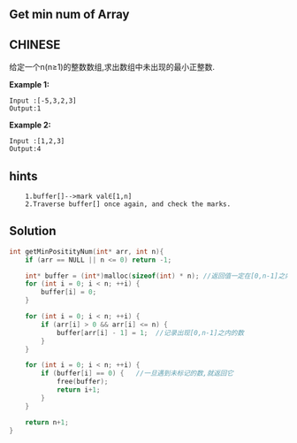 ## Get min num of Array

## CHINESE
给定一个n(n≥1)的整数数组,求出数组中未出现的最小正整数.

**Example 1:**
```
Input :[-5,3,2,3]
Output:1
```
**Example 2:**
```
Input :[1,2,3]
Output:4
```

## hints
```
    1.buffer[]-->mark val∈[1,n]
    2.Traverse buffer[] once again, and check the marks.
```

## Solution
``` c
int getMinPositityNum(int* arr, int n){
    if (arr == NULL || n <= 0) return -1;

    int* buffer = (int*)malloc(sizeof(int) * n); //返回值一定在[0,n-1]之内
    for (int i = 0; i < n; ++i) {
        buffer[i] = 0;
    }

    for (int i = 0; i < n; ++i) {
        if (arr[i] > 0 && arr[i] <= n) {
            buffer[arr[i] - 1] = 1;  //记录出现[0,n-1]之内的数
        }
    }

    for (int i = 0; i < n; ++i) {
        if (buffer[i] == 0) {   //一旦遇到未标记的数,就返回它
            free(buffer);
            return i+1;
        }
    }

    return n+1;
}
```